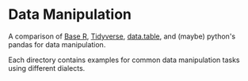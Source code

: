 # Data Manipulation
A comparison of [Base R](https://www.r-project.org/),
[Tidyverse](https://www.tidyverse.org),
[data.table](https://rdatatable.gitlab.io/data.table/),
and (maybe) python's pandas for data manipulation.

Each directory contains examples for common data manipulation tasks using
different dialects.


